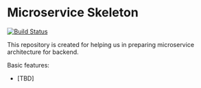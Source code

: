 # Microservice Skeleton

[![Build Status](https://travis-ci.org/imrenagi/microservice-skeleton.svg?branch=master)](https://travis-ci.org/imrenagi/microservice-skeleton)


This repository is created for helping us in preparing microservice architecture for backend.

Basic features:
* [TBD]

